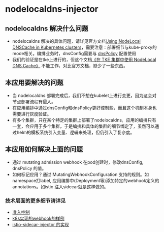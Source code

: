 # nodelocaldns-injector

## nodelocaldns 解决什么问题

- nodelocaldns 解决的具体问题，请详见官方文档[Using NodeLocal DNSCache in Kubernetes clusters](https://kubernetes.io/docs/tasks/administer-cluster/nodelocaldns/)，需要注意：部署细节与kube-proxy的mode相关。编排业务时，dnsConfig需要与 [dnsPolicy](https://kubernetes.io/zh/docs/concepts/services-networking/dns-pod-service/#pod-%E7%9A%84-dns-%E8%AE%BE%E5%AE%9A) 配置使用
- 我们的验证是在tke上进行的，但这个文档[《在 TKE 集群中使用 NodeLocal DNS Cache》](https://cloud.tencent.com/document/product/457/40613) 不能工作，对比官方文档，缺少了一些东西。

## 本应用要解决的问题

- 当 nodelocaldns 部署完成后，我们不想在kubelet上进行变更，因为这会对节点部署流程有侵入。
- 在应用编排中通过dnsConfig和dnsPolicy更好控制些，而且这个机制本身也需要进行灰度验证。
- 有多个集群，只在某个特定的集群上部署了nodelocaldns，应用的编排只有一套，会应用于多个集群。于是编排和具体的集群的细节绑定了，虽然可以通过helm的模板系统引入变量、逻辑来处理，但仍引入了复杂度。

## 本应用如何解决上面的问题

- 通过 mutating admission webhook 在pod创建时，修改dnsConfig, dnsPolicy 的值。
- 如何标记应用？通过 MutatingWebhookConfiguration 支持的规则。如namespace打label, 应用编排中(Deployment等)添加特定的webhook定义的annotations。如istio 注入sidecar就是这样做的。

### 技术层面的更多细节请详见

- [准入控制](https://kubernetes.io/zh/docs/reference/access-authn-authz/extensible-admission-controllers/)
- [k8s实现的webhook的样例](https://github.com/kubernetes/kubernetes/blob/v1.13.0/test/images/webhook/main.go)
- [istio-sidecar-injector 的实现](https://github.com/istio/istio/tree/master/pkg/kube/inject)

